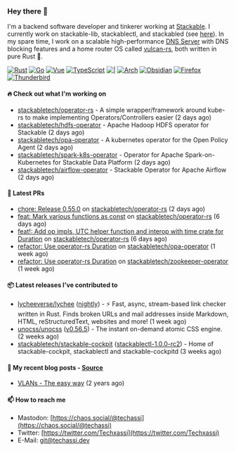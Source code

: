 ### Hey there 👋

I'm a backend software developer and tinkerer working at [Stackable][stackable]. I currently work on
stackable-lib, stackablectl, and stackabled (see [here][stackable-work]). In my spare time, I work on
a scalable high-performance [DNS Server][portal] with DNS blocking features and a home router OS
called [vulcan-rs][vulcan], both written in pure Rust 🦀.

[stackable-work]: https://github.com/stackabletech/stackable
[stackable]: https://github.com/stackabletech
[portal]: https://github.com/portal-rs/portal
[vulcan]: https://github.com/vulcan-rs

[![Rust](https://img.shields.io/badge/-Rust-141414?style=flat&logo=rust&logoColor=%23f97f39)](https://www.rust-lang.org/)
[![Go](https://img.shields.io/badge/-Go-141414?style=flat&logo=go&logoColor=%23f97f39)](https://go.dev/)
[![Vue](https://img.shields.io/badge/-Vue-141414?style=flat&logo=vuedotjs&logoColor=%23f97f39)](https://vuejs.org/)
[![TypeScript](https://img.shields.io/badge/-TypeScript-141414?style=flat&logo=typescript&logoColor=%23f97f39)](https://www.typescriptlang.org/)
![|](https://img.shields.io/badge/-%7C-141414?style=flat&logoColor=%23f97f39)
[![Arch](https://img.shields.io/badge/-Arch-141414?style=flat&logo=archlinux&logoColor=%23f97f39)](https://archlinux.org/)
[![Obsidian](https://img.shields.io/badge/-Obsidian-141414?style=flat&logo=obsidian&logoColor=%23f97f39)](https://obsidian.md/)
[![Firefox](https://img.shields.io/badge/-Firefox-141414?style=flat&logo=firefox&logoColor=%23f97f39)](https://www.mozilla.org/en-US/firefox/new/)
[![Thunderbird](https://img.shields.io/badge/-Thunderbird-141414?style=flat&logo=thunderbird&logoColor=%23f97f39)](https://www.thunderbird.net/en-US/)

#### 🔥 Check out what I'm working on


- [stackabletech/operator-rs](https://github.com/stackabletech/operator-rs) - A simple wrapper/framework around kube-rs to make implementing Operators/Controllers easier (2 days ago)
- [stackabletech/hdfs-operator](https://github.com/stackabletech/hdfs-operator) - Apache Hadoop HDFS operator for Stackable (2 days ago)
- [stackabletech/opa-operator](https://github.com/stackabletech/opa-operator) - A kubernetes operator for the Open Policy Agent (2 days ago)
- [stackabletech/spark-k8s-operator](https://github.com/stackabletech/spark-k8s-operator) - Operator for Apache Spark-on-Kubernetes for Stackable Data Platform (2 days ago)
- [stackabletech/airflow-operator](https://github.com/stackabletech/airflow-operator) - Stackable Operator for Apache Airflow (2 days ago)

#### 🧪 Latest PRs


- [chore: Release 0.55.0](https://github.com/stackabletech/operator-rs/pull/676) on [stackabletech/operator-rs](https://github.com/stackabletech/operator-rs) (2 days ago)
- [feat: Mark various functions as const](https://github.com/stackabletech/operator-rs/pull/674) on [stackabletech/operator-rs](https://github.com/stackabletech/operator-rs) (6 days ago)
- [feat!: Add op impls, UTC helper function and interop with time crate for Duration](https://github.com/stackabletech/operator-rs/pull/671) on [stackabletech/operator-rs](https://github.com/stackabletech/operator-rs) (6 days ago)
- [refactor: Use operator-rs Duration](https://github.com/stackabletech/opa-operator/pull/483) on [stackabletech/opa-operator](https://github.com/stackabletech/opa-operator) (1 week ago)
- [refactor: Use operator-rs Duration](https://github.com/stackabletech/zookeeper-operator/pull/733) on [stackabletech/zookeeper-operator](https://github.com/stackabletech/zookeeper-operator) (1 week ago)

#### 📦 Latest releases I've contributed to


- [lycheeverse/lychee](https://github.com/lycheeverse/lychee/releases/tag/nightly) ([nightly](https://github.com/lycheeverse/lychee/releases/tag/nightly)) - ⚡ Fast, async, stream-based link checker written in Rust. Finds broken URLs and mail addresses inside Markdown, HTML, reStructuredText, websites and more! (1 week ago)
- [unocss/unocss](https://github.com/unocss/unocss/releases/tag/v0.56.5) ([v0.56.5](https://github.com/unocss/unocss/releases/tag/v0.56.5)) - The instant on-demand atomic CSS engine. (2 weeks ago)
- [stackabletech/stackable-cockpit](https://github.com/stackabletech/stackable-cockpit/releases/tag/stackablectl-1.0.0-rc2) ([stackablectl-1.0.0-rc2](https://github.com/stackabletech/stackable-cockpit/releases/tag/stackablectl-1.0.0-rc2)) - Home of stackable-cockpit, stackablectl and stackable-cockpitd (3 weeks ago)

#### 📜 My recent blog posts - [Source](https://github.com/Techassi/page)


- [VLANs - The easy way](https://techassi.dev/posts/vlans-the-easy-way/) (2 years ago)

#### 📫 How to reach me

- Mastodon: [https://chaos.social/@techassi](https://chaos.social/@techassi)
- Twitter: [https://twitter.com/Techxassi](https://twitter.com/Techxassi)
- E-Mail: git@techassi.dev
